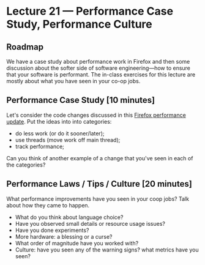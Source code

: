 # Lecture 21 — Performance Case Study, Performance Culture

## Roadmap

We have a case study about performance work in Firefox and then some discussion
about the softer side of software engineering&mdash;how to ensure that your
software is performant. The in-class exercises for this lecture are mostly about
what you have seen in your co-op jobs.

## Performance Case Study [10 minutes]

Let's consider the code changes discussed in this [Firefox performance
update](https://mikeconley.ca/blog/2018/02/14/firefox-performance-update-1/).
Put the ideas into into categories:

* do less work (or do it sooner/later);
* use threads (move work off main thread);
* track performance;

Can you think of another example of a change that you've seen in each of the
categories?

## Performance Laws / Tips / Culture [20 minutes]

What performance improvements have you seen in your coop jobs? Talk about how
they came to happen.

* What do you think about language choice?
* Have you observed small details or resource usage issues?
* Have you done experiments?
* More hardware: a blessing or a curse?
* What order of magnitude have you worked with?
* Culture: have you seen any of the warning signs? what metrics have you seen?
